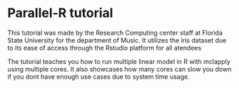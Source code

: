 # Parallel-R tutorial

This tutorial was made by the Research Computing center staff at Florida State University for the department of Music. 
It utilizes the iris dataset due to its ease of access through the Rstudio platform for all atendees

The tutorial teaches you how to run multiple linear model in R with mclapply using multiple cores. 
It also showcases how many cores can slow you down if you dont have enough use cases due to system time usage. 
